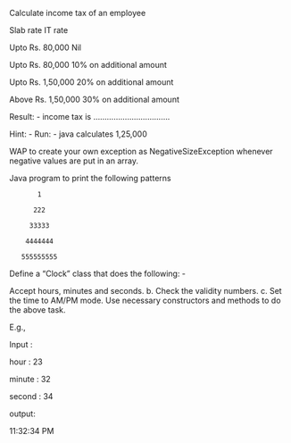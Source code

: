 Calculate income tax of an employee

Slab rate              IT rate

Upto Rs. 80,000        Nil 

Upto Rs. 80,000        10% on additional amount

Upto Rs. 1,50,000      20% on additional amount

Above Rs. 1,50,000     30% on additional amount

Result: - income tax is …………………………….

Hint: - Run: - java calculates 1,25,000






WAP to create your own exception as NegativeSizeException whenever negative values are put in an array.

 

 

 

 

Java program to print the following patterns

           1

          222

         33333

        4444444

       555555555

 

 

 

 

Define a “Clock” class that does the following: -

Accept hours, minutes and seconds.
b. Check the validity numbers.
c. Set the time to AM/PM mode. Use necessary constructors and methods to do the above task.
 

E.g.,

Input :

hour :  23

minute : 32

second : 34

 

output:

11:32:34 PM
 
